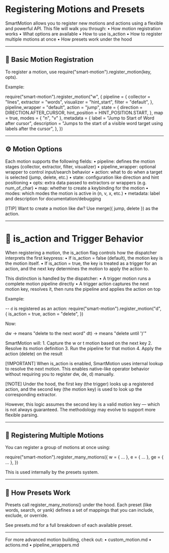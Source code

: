 # Registering Motions and Presets

SmartMotion allows you to register new motions and actions using a flexible and powerful API. This file will walk you through:
	•	How motion registration works
	•	What options are available
	•	How to use is_action
	•	How to register multiple motions at once
	•	How presets work under the hood

---

## 🔧 Basic Motion Registration

To register a motion, use require("smart-motion").register_motion(key, opts).

Example:

require("smart-motion").register_motion("w", {
  pipeline = {
    collector = "lines",
    extractor = "words",
    visualizer = "hint_start",
    filter = "default",
  },
  pipeline_wrapper = "default",
  action = "jump",
  state = {
    direction = DIRECTION.AFTER_CURSOR,
    hint_position = HINT_POSITION.START,
  },
  map = true,
  modes = { "n", "v" },
  metadata = {
    label = "Jump to Start of Word after cursor",
    description = "Jumps to the start of a visible word target using labels after the cursor",
  },
})



---

## ⚙️ Motion Options

Each motion supports the following fields:
	•	pipeline: defines the motion stages (collector, extractor, filter, visualizer)
	•	pipeline_wrapper: optional wrapper to control input/search behavior
	•	action: what to do when a target is selected (jump, delete, etc.)
	•	state: configuration like direction and hint positioning
	•	opts: extra data passed to extractors or wrappers (e.g. num_of_char)
	•	map: whether to create a keybinding for the motion
	•	modes: which modes the motion is active in (n, v, x, etc.)
	•	metadata: label and description for documentation/debugging

[!TIP]
Want to create a motion like dw? Use merge({ jump, delete }) as the action.

---

# 🧠 is_action and Trigger Behavior

When registering a motion, the is_action flag controls how the dispatcher interprets the first keypress:
	•	If is_action = false (default), the motion key is the motion itself.
	•	If is_action = true, the key is treated as a trigger for an action, and the next key determines the motion to apply the action to.

This distinction is handled by the dispatcher:
	•	A trigger motion runs a complete motion pipeline directly
	•	A trigger action captures the next motion key, resolves it, then runs the pipeline and applies the action on top

Example:

-- `d` is registered as an action:
require("smart-motion").register_motion("d", {
  is_action = true,
  action = "delete",
})

Now:

dw → means "delete to the next word"
dt) → means "delete until ')'"

SmartMotion will:
	1.	Capture the w or t motion based on the next key
	2.	Resolve its motion definition
	3.	Run the pipeline for that motion
	4.	Apply the action (delete) on the result

[!IMPORTANT]
When is_action is enabled, SmartMotion uses internal lookup to resolve the next motion. This enables native-like operator behavior without requiring you to register dw, de, d) manually.

[!NOTE]
Under the hood, the first key (the trigger) looks up a registered action, and the second key (the motion key) is used to look up the corresponding extractor.

However, this logic assumes the second key is a valid motion key — which is not always guaranteed. The methodology may evolve to support more flexible parsing.

---

## 🧵 Registering Multiple Motions

You can register a group of motions at once using:

require("smart-motion").register_many_motions({
  w = { ... },
  e = { ... },
  ge = { ... },
})

This is used internally by the presets system.

---

## 🧙 How Presets Work

Presets call register_many_motions() under the hood. Each preset (like words, search, or yank) defines a set of mappings that you can include, exclude, or override.

See presets.md for a full breakdown of each available preset.

---

For more advanced motion building, check out:
	•	custom_motion.md
	•	actions.md
	•	pipeline_wrappers.md